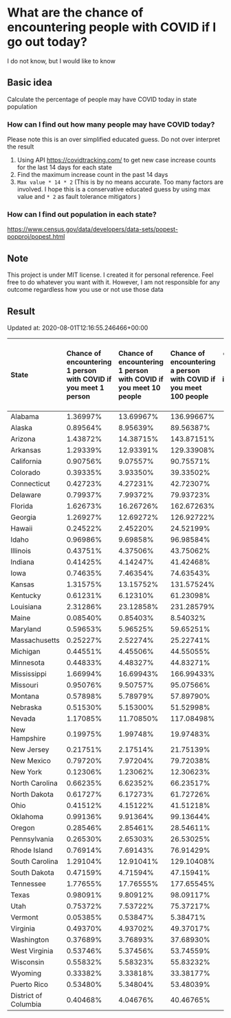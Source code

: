 # What are the chance of encountering people with COVID if I go out today?
I do not know, but I would like to know

## Basic idea
Calculate the percentage of people may have COVID today in state population

### How can I find out how many people may have COVID today?
Please note this is an over simplified educated guess. Do not over interpret the result 
1. Using API https://covidtracking.com/ to get new case increase counts for the last 14 days for each state
2. Find the maximum increase count in the past 14 days
3. `Max value * 14 * 2` (This is by no means accurate. Too many factors are involved. I hope this is a conservative educated guess by using max value and `* 2` as fault tolerance mitigators ) 

### How can I find out population in each state?
https://www.census.gov/data/developers/data-sets/popest-popproj/popest.html

## Note
This project is under MIT license. I created it for personal reference. Feel free to do whatever you want with it. However, I am not responsible for any outcome regardless how you use or not use those data 

## Result

 Updated at: 2020-08-01T12:16:55.246466+00:00

| State                | Chance of encountering 1 person with COVID if you meet 1 person   | Chance of encountering 1 person with COVID if you meet 10 people   | Chance of encountering a person with COVID if you meet 100 people   |   Max count of new case increase in the past 14 days |   Estimated people count with COVID |
|:---------------------|:------------------------------------------------------------------|:-------------------------------------------------------------------|:--------------------------------------------------------------------|-----------------------------------------------------:|------------------------------------:|
| Alabama              | 1.36997%                                                          | 13.69967%                                                          | 136.99667%                                                          |                                                 2399 |                               67172 |
| Alaska               | 0.89564%                                                          | 8.95639%                                                           | 89.56387%                                                           |                                                  234 |                                6552 |
| Arizona              | 1.43872%                                                          | 14.38715%                                                          | 143.87151%                                                          |                                                 3740 |                              104720 |
| Arkansas             | 1.29339%                                                          | 12.93391%                                                          | 129.33908%                                                          |                                                 1394 |                               39032 |
| California           | 0.90756%                                                          | 9.07557%                                                           | 90.75571%                                                           |                                                12807 |                              358596 |
| Colorado             | 0.39335%                                                          | 3.93350%                                                           | 39.33502%                                                           |                                                  809 |                               22652 |
| Connecticut          | 0.42723%                                                          | 4.27231%                                                           | 42.72307%                                                           |                                                  544 |                               15232 |
| Delaware             | 0.79937%                                                          | 7.99372%                                                           | 79.93723%                                                           |                                                  278 |                                7784 |
| Florida              | 1.62673%                                                          | 16.26726%                                                          | 162.67263%                                                          |                                                12478 |                              349384 |
| Georgia              | 1.26927%                                                          | 12.69272%                                                          | 126.92722%                                                          |                                                 4813 |                              134764 |
| Hawaii               | 0.24522%                                                          | 2.45220%                                                           | 24.52199%                                                           |                                                  124 |                                3472 |
| Idaho                | 0.96986%                                                          | 9.69858%                                                           | 96.98584%                                                           |                                                  619 |                               17332 |
| Illinois             | 0.43751%                                                          | 4.37506%                                                           | 43.75062%                                                           |                                                 1980 |                               55440 |
| Indiana              | 0.41425%                                                          | 4.14247%                                                           | 41.42468%                                                           |                                                  996 |                               27888 |
| Iowa                 | 0.74635%                                                          | 7.46354%                                                           | 74.63543%                                                           |                                                  841 |                               23548 |
| Kansas               | 1.31575%                                                          | 13.15752%                                                          | 131.57524%                                                          |                                                 1369 |                               38332 |
| Kentucky             | 0.61231%                                                          | 6.12310%                                                           | 61.23098%                                                           |                                                  977 |                               27356 |
| Louisiana            | 2.31286%                                                          | 23.12858%                                                          | 231.28579%                                                          |                                                 3840 |                              107520 |
| Maine                | 0.08540%                                                          | 0.85403%                                                           | 8.54032%                                                            |                                                   41 |                                1148 |
| Maryland             | 0.59653%                                                          | 5.96525%                                                           | 59.65251%                                                           |                                                 1288 |                               36064 |
| Massachusetts        | 0.25227%                                                          | 2.52274%                                                           | 25.22741%                                                           |                                                  621 |                               17388 |
| Michigan             | 0.44551%                                                          | 4.45506%                                                           | 44.55055%                                                           |                                                 1589 |                               44492 |
| Minnesota            | 0.44833%                                                          | 4.48327%                                                           | 44.83271%                                                           |                                                  903 |                               25284 |
| Mississippi          | 1.66994%                                                          | 16.69943%                                                          | 166.99433%                                                          |                                                 1775 |                               49700 |
| Missouri             | 0.95076%                                                          | 9.50757%                                                           | 95.07566%                                                           |                                                 2084 |                               58352 |
| Montana              | 0.57898%                                                          | 5.78979%                                                           | 57.89790%                                                           |                                                  221 |                                6188 |
| Nebraska             | 0.51530%                                                          | 5.15300%                                                           | 51.52998%                                                           |                                                  356 |                                9968 |
| Nevada               | 1.17085%                                                          | 11.70850%                                                          | 117.08498%                                                          |                                                 1288 |                               36064 |
| New Hampshire        | 0.19975%                                                          | 1.99748%                                                           | 19.97483%                                                           |                                                   97 |                                2716 |
| New Jersey           | 0.21751%                                                          | 2.17514%                                                           | 21.75139%                                                           |                                                  690 |                               19320 |
| New Mexico           | 0.79720%                                                          | 7.97204%                                                           | 79.72038%                                                           |                                                  597 |                               16716 |
| New York             | 0.12306%                                                          | 1.23062%                                                           | 12.30623%                                                           |                                                  855 |                               23940 |
| North Carolina       | 0.66235%                                                          | 6.62352%                                                           | 66.23517%                                                           |                                                 2481 |                               69468 |
| North Dakota         | 0.61727%                                                          | 6.17273%                                                           | 61.72726%                                                           |                                                  168 |                                4704 |
| Ohio                 | 0.41512%                                                          | 4.15122%                                                           | 41.51218%                                                           |                                                 1733 |                               48524 |
| Oklahoma             | 0.99136%                                                          | 9.91364%                                                           | 99.13644%                                                           |                                                 1401 |                               39228 |
| Oregon               | 0.28546%                                                          | 2.85461%                                                           | 28.54611%                                                           |                                                  430 |                               12040 |
| Pennsylvania         | 0.26530%                                                          | 2.65303%                                                           | 26.53025%                                                           |                                                 1213 |                               33964 |
| Rhode Island         | 0.76914%                                                          | 7.69143%                                                           | 76.91429%                                                           |                                                  291 |                                8148 |
| South Carolina       | 1.29104%                                                          | 12.91041%                                                          | 129.10408%                                                          |                                                 2374 |                               66472 |
| South Dakota         | 0.47159%                                                          | 4.71594%                                                           | 47.15941%                                                           |                                                  149 |                                4172 |
| Tennessee            | 1.77655%                                                          | 17.76555%                                                          | 177.65545%                                                          |                                                 4333 |                              121324 |
| Texas                | 0.98091%                                                          | 9.80912%                                                           | 98.09117%                                                           |                                                10158 |                              284424 |
| Utah                 | 0.75372%                                                          | 7.53722%                                                           | 75.37217%                                                           |                                                  863 |                               24164 |
| Vermont              | 0.05385%                                                          | 0.53847%                                                           | 5.38471%                                                            |                                                   12 |                                 336 |
| Virginia             | 0.49370%                                                          | 4.93702%                                                           | 49.37017%                                                           |                                                 1505 |                               42140 |
| Washington           | 0.37689%                                                          | 3.76893%                                                           | 37.68930%                                                           |                                                 1025 |                               28700 |
| West Virginia        | 0.53746%                                                          | 5.37456%                                                           | 53.74559%                                                           |                                                  344 |                                9632 |
| Wisconsin            | 0.55832%                                                          | 5.58323%                                                           | 55.83232%                                                           |                                                 1161 |                               32508 |
| Wyoming              | 0.33382%                                                          | 3.33818%                                                           | 33.38177%                                                           |                                                   69 |                                1932 |
| Puerto Rico          | 0.53480%                                                          | 5.34804%                                                           | 53.48039%                                                           |                                                  610 |                               17080 |
| District of Columbia | 0.40468%                                                          | 4.04676%                                                           | 40.46765%                                                           |                                                  102 |                                2856 |